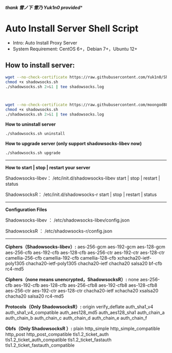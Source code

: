 *****thank 雪ノ下 雪乃 Yuk1n0   provided******

# Auto Install Server Shell Script

- Intro: Auto Install Proxy Server
- System Requirement: CentOS 6+，Debian 7+，Ubuntu 12+

## How to install server:
``` bash
wget --no-check-certificate https://raw.githubusercontent.com/Yuk1n0/Shadowsocks-Install/master/shadowsocks.sh
chmod +x shadowsocks.sh
./shadowsocks.sh 2>&1 | tee shadowsocks.log



wget --no-check-certificate https://raw.githubusercontent.com/moongod8885/Shadowsocks-Install/master/shadowsocks.sh
chmod +x shadowsocks.sh
./shadowsocks.sh 2>&1 | tee shadowsocks.log
```
**How to uninstall server**
``` bash
./shadowsocks.sh uninstall
```
**How to upgrade server (only support shadowsocks-libev now)**
```bash
./shadowsocks.sh upgrade
```
****

**How to start | stop | restart your server**

Shadowsocks-libev：
/etc/init.d/shadowsocks-libev start | stop | restart | status

ShadowsocksR：
/etc/init.d/shadowsocks-r start | stop | restart | status

****
**Configuration Files**

Shadowsocks-libev ：
/etc/shadowsocks-libev/config.json

ShadowsocksR ：
/etc/shadowsocks-r/config.json

****

**Ciphers（Shadowsocks-libev）:**
aes-256-gcm
aes-192-gcm
aes-128-gcm
aes-256-cfb
aes-192-cfb
aes-128-cfb
aes-256-ctr
aes-192-ctr
aes-128-ctr
camellia-256-cfb
camellia-192-cfb
camellia-128-cfb
xchacha20-ietf-poly1305
chacha20-ietf-poly1305
chacha20-ietf
chacha20
salsa20
bf-cfb
rc4-md5

**Ciphers（none means unencrypted，ShadowsocksR）:**
none
aes-256-cfb
aes-192-cfb
aes-128-cfb
aes-256-cfb8
aes-192-cfb8
aes-128-cfb8
aes-256-ctr
aes-192-ctr
aes-128-ctr
chacha20-ietf
xchacha20
xsalsa20
chacha20
salsa20
rc4-md5

**Protocols（Only ShadowsocksR）:**
origin
verify_deflate
auth_sha1_v4
auth_sha1_v4_compatible
auth_aes128_md5
auth_aes128_sha1
auth_chain_a
auth_chain_b
auth_chain_c
auth_chain_d
auth_chain_e
auth_chain_f

**Obfs（Only ShadowsocksR ）:**
plain
http_simple
http_simple_compatible
http_post
http_post_compatible
tls1.2_ticket_auth
tls1.2_ticket_auth_compatible
tls1.2_ticket_fastauth
tls1.2_ticket_fastauth_compatible
